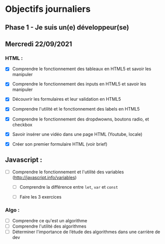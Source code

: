 # Objectifs journaliers

## Phase 1 - Je suis un(e) développeur(se)

## Mercredi 22/09/2021

### HTML :

  * [X] Comprendre le fonctionnement des tableaux en HTML5 et savoir les manipuler
  * [x] Comprendre le fonctionnement des inputs en HTML5 et savoir les manipuler
  * [x] Découvrir les formulaires et leur validation en HTML5
  * [x] Comprendre l'utilité et le fonctionnement des labels en HTML5
  * [x] Comprendre le fonctionnement des dropdwowns, boutons radio, et checkbox
  * [x] Savoir insérer une vidéo dans une page HTML (Youtube, locale)
  * [x] Créer son premier formulaire HTML (voir brief)


## Javascript : 

  * [ ] Comprendre le fonctionnement et l'utilité des variables (http://javascript.info/variables)
    * [ ] Comprendre la différence entre `let`, `var` et `const`
    * [ ] Faire les 3 exercices


### Algo : 

  * [ ] Comprendre ce qu'est un algorithme
  * [ ] Comprendre l'utilité des algorithmes
  * [ ] Déterminer l'importance de l’étude des algorithmes dans une carrière de dev
